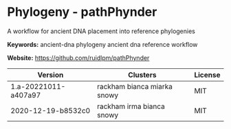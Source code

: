 # Phylogeny - pathPhynder

A workflow for ancient DNA placement into reference phylogenies

**Keywords:** ancient-dna phylogeny ancient dna reference workflow

**Website:** <https://github.com/ruidlpm/pathPhynder>

| Version | Clusters | License |
| ------- | -------- | ------- |
| 1.a-20221011-a407a97 | rackham bianca miarka snowy | MIT |
| 2020-12-19-b8532c0 | rackham irma bianca snowy | MIT |
